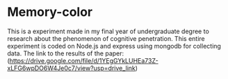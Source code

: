 # Memory-color
This is a experiment made in my final year of undergraduate degree to research about the phenomenon of cognitive penetration.
This entire experiment is coded on Node.js and express using mongodb for collecting data.
The link to the results of the paper:
(https://drive.google.com/file/d/1YEgGYkLUHEa73Z-xLFG6wpDO6W4Je0c7/view?usp=drive_link)
